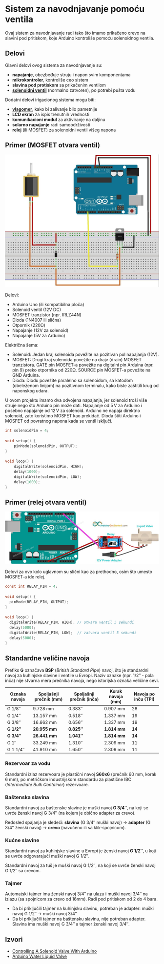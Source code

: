# Sistem za navodnjavanje pomoću ventila

Ovaj sistem za navodnjavanje radi tako što imamo prikačeno crevo na slavini pod pritiskom, koje Arduino kontroliše pomoću solenoidnog ventila.

## Delovi

Glavni delovi ovog sistema za navodnjavanje su:
- **napajanje**, obezbeđuje struju i napon svim komponentama
- **mikrokontroler**, kontroliše ceo sistem
- **slavina pod protiskom** sa prikačenim ventilom
- **[solenoidni ventil](../solenoidi.md)** (normalno zatvoren), po potrebi pušta vodu

Dodatni delovi irigacionog sistema mogu biti:
- **[vlagomer](vlagomer.md)**, kako bi zalivanje bilo pametnije
- **LCD ekran** za ispis trenutnih vrednosti
- **komunikacioni modul** za aktiviranje na daljinu
- **solarno napajanje** radi samoodrživosti
- **relej** (ili MOSFET) za solenoidni ventil višeg napona

## Primer (MOSFET otvara ventil)

![](../slike/arduino-i-solenoid.jpg)

Delovi:
* Arduino Uno (ili kompatibilna ploča)
* Solenoid ventil (12V DC)
* MOSFET tranzistor (npr. IRLZ44N)
* Dioda (1N4007 ili slična)
* Otpornik (220Ω)
* Napajanje (12V za solenoid)
* Napajanje (5V za Arduino)

Električna šema:

- Solenoid: Jedan kraj solenoida povežite na pozitivan pol napajanja (12V).
- MOSFET: Drugi kraj solenoida povežite na drajv (drain) MOSFET tranzistora. GATE pin MOSFET-a povežite na digitalni pin Arduina (npr. pin 9) preko otpornika od 220Ω. SOURCE pin MOSFET-a povežite na GND Arduina.
- Dioda: Diodu povežite paralelno sa solenoidom, sa katodom (obeleženom linijom) na pozitivnom terminalu, kako biste zaštitili krug od naponskog udara.

U ovom projektu imamo dva odvojena napajanja, jer solenoid troši više struje nego što Arduino pin može dati. Napajanje od 5 V za Arduino i posebno napajanje od 12 V za solenoid. Arduino ne napaja direktno solenoid, zato koristimo MOSFET kao prekidač. Dioda štiti Arduino i MOSFET od povratnog napona kada se ventil isključi.

```c
int solenoidPin = 4;

void setup() {
    pinMode(solenoidPin, OUTPUT);
}

void loop() {
    digitalWrite(solenoidPin, HIGH);
    delay(1000);
    digitalWrite(solenoidPin, LOW);
    delay(1000);
}
```

## Primer (relej otvara ventil)

![](../slike/arduino-relej-solenoid.jpg)

Delovi za ovo kolo uglavnom su slični kao za prethodno, osim što umesto MOSFET-a ide relej.

```c
const int RELAY_PIN = 4;

void setup() {
  pinMode(RELAY_PIN, OUTPUT);
}

void loop() {
  digitalWrite(RELAY_PIN, HIGH); // otvara ventil 5 sekundi
  delay(5000);
  digitalWrite(RELAY_PIN, LOW);  // zatvara ventil 5 sekundi
  delay(5000);
}
```

## Standardne veličine navoja

Prefiks **G** označava **BSP** (*British Standard Pipe*) navoj, što je standardni navoj za kuhinjske slavine i ventile u Evropi. Naziv oznake (npr. 1/2″ - pola inča) nije stvarna mera prečnika navoja, nego istorijska oznaka veličine cevi.

| Oznaka navoja | Spoljašnji prečnik (mm) | Spoljašnji prečnik (inča) | Korak navoja (mm) | Navoja po inču (TPI) |
|----------------|--------------------------|----------------------------|-------------------|----------------|
| G 1/8″         | 9.728 mm                 | 0.383″                    | 0.907 mm          | 28             |
| G 1/4″         | 13.157 mm                | 0.518″                    | 1.337 mm          | 19             |
| G 3/8″         | 16.662 mm                | 0.656″                    | 1.337 mm          | 19             |
| **G 1/2″**     | **20.955 mm**            | **0.825″**                | **1.814 mm**      | **14**         |
| **G 3/4″**     | **26.441 mm**            | **1.041″**                | **1.814 mm**      | **14**         |
| G 1″           | 33.249 mm                | 1.310″                    | 2.309 mm          | 11             |
| G 1 1/4″       | 41.910 mm                | 1.650″                    | 2.309 mm          | 11             |

### Rezervoar za vodu

Standardni izlaz rezervoara je plastični navoj **S60x6** (prečnik 60 mm, korak 6 mm), po metričkom industrijskom standardu za plastične IBC (*Intermediate Bulk Container*) rezervoare.

### Baštenska slavina

Standardni navoj za baštenske slavine je muški navoj **G 3/4″**, na koji se uvrće ženski navoj G 3/4″ (na kojem je obično adapter za crevo). 

Redosled spajanja je sledeći: **slavina** (G 3/4″ muški navoj) → **adapter** (G 3/4″ ženski navoj) → **crevo** (navučeno ili sa klik-spojnicom).

### Kućne slavine

Standardni navoj za kuhinjske slavine u Evropi je ženski navoj **G 1/2″**, u koji se uvrće odgovarajući muški navoj G 1/2″.

Standardni navoj za tuš je muški navoj G 1/2″, na koji se uvrće ženski navoj G 1/2″ sa crevom.

### Tajmer

Automatski tajmer ima ženski navoj 3/4″ na ulazu i muški navoj 3/4″ na izlazu (sa spojnicom za crevo od 16mm). Radi pod pritiskom od 2 do 4 bara.

- Da bi priključili tajmer na kuhinjsku slavinu, potreban je adapter: muški navoj G 1/2″ -> muški navoj 3/4″
- Da bi priključili tajmer na baštensku slavinu, nije potreban adapter. Slavina ima muški navoj G 3/4″ a tajmer ženski navoj 3/4″.

## Izvori

- [Controlling A Solenoid Valve With Arduino](https://bc-robotics.com/tutorials/controlling-a-solenoid-valve-with-arduino/)
- [Arduino Water Liquid Valve](https://arduinogetstarted.com/tutorials/arduino-water-liquid-valve)
